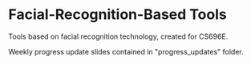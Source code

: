 # Facial-Recognition-Based Tools
Tools based on facial recognition technology, created for CS696E.

Weekly progress update slides contained in "progress_updates" folder.
